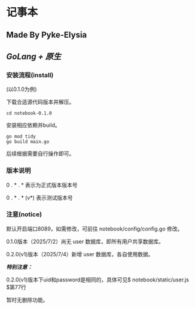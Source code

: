 # 记事本

## Made By Pyke-Elysia

## ***GoLang + 原生***

### 安装流程(install)

(以0.1.0为例)

下载合适源代码版本并解压。

```
cd notebook-0.1.0
```

安装相应依赖并build。

```
go mod tidy
go build main.go
```

后续根据需要自行操作即可。

### 版本说明

0 . * . * 表示为正式版本版本号

0 . * . * (v*) 表示测试版本号

### 注意(notice)

默认开启端口8089，如需修改，可前往 notebook/config/config.go 修改。

0.1.0版本（2025/7/2）尚无 user 数据库，即所有用户共享数据库。

0.2.0(v1)版本（2025/7/4）新增 user 数据库，各自使用数据。

***特别注意：***

0.2.0(v1)版本下uid和password是相同的，具体可见$ notebook/static/user.js $第77行

暂时无删除功能。